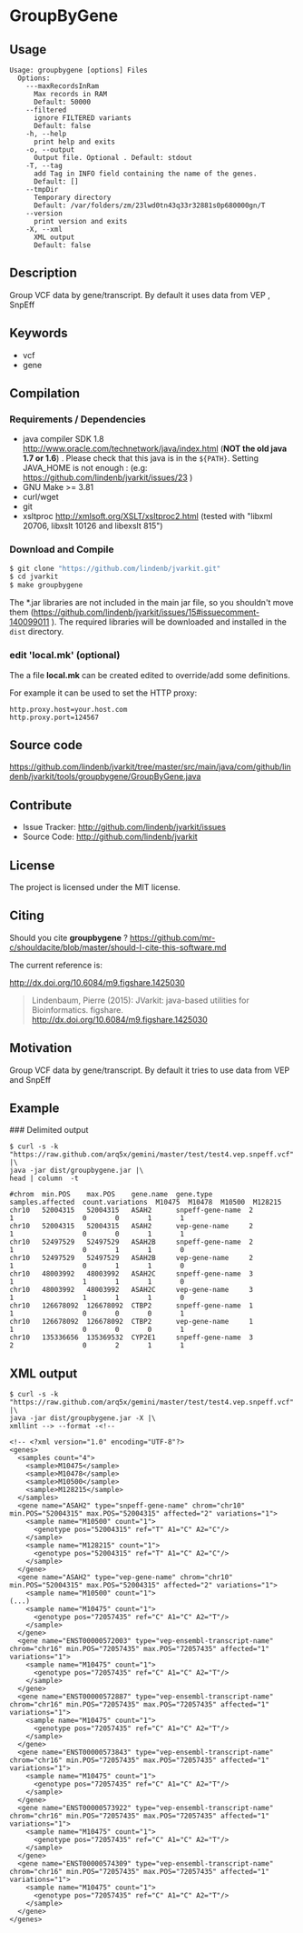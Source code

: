 # GroupByGene


## Usage

```
Usage: groupbygene [options] Files
  Options:
    ---maxRecordsInRam
      Max records in RAM
      Default: 50000
    --filtered
      ignore FILTERED variants
      Default: false
    -h, --help
      print help and exits
    -o, --output
      Output file. Optional . Default: stdout
    -T, --tag
      add Tag in INFO field containing the name of the genes.
      Default: []
    --tmpDir
      Temporary directory
      Default: /var/folders/zm/23lwd0tn43q33r32881s0p680000gn/T
    --version
      print version and exits
    -X, --xml
      XML output
      Default: false

```


## Description

Group VCF data by gene/transcript. By default it uses data from VEP , SnpEff


## Keywords

 * vcf
 * gene


## Compilation

### Requirements / Dependencies

* java compiler SDK 1.8 http://www.oracle.com/technetwork/java/index.html (**NOT the old java 1.7 or 1.6**) . Please check that this java is in the `${PATH}`. Setting JAVA_HOME is not enough : (e.g: https://github.com/lindenb/jvarkit/issues/23 )
* GNU Make >= 3.81
* curl/wget
* git
* xsltproc http://xmlsoft.org/XSLT/xsltproc2.html (tested with "libxml 20706, libxslt 10126 and libexslt 815")


### Download and Compile

```bash
$ git clone "https://github.com/lindenb/jvarkit.git"
$ cd jvarkit
$ make groupbygene
```

The *.jar libraries are not included in the main jar file, so you shouldn't move them (https://github.com/lindenb/jvarkit/issues/15#issuecomment-140099011 ).
The required libraries will be downloaded and installed in the `dist` directory.

### edit 'local.mk' (optional)

The a file **local.mk** can be created edited to override/add some definitions.

For example it can be used to set the HTTP proxy:

```
http.proxy.host=your.host.com
http.proxy.port=124567
```
## Source code 

https://github.com/lindenb/jvarkit/tree/master/src/main/java/com/github/lindenb/jvarkit/tools/groupbygene/GroupByGene.java

## Contribute

- Issue Tracker: http://github.com/lindenb/jvarkit/issues
- Source Code: http://github.com/lindenb/jvarkit

## License

The project is licensed under the MIT license.

## Citing

Should you cite **groupbygene** ? https://github.com/mr-c/shouldacite/blob/master/should-I-cite-this-software.md

The current reference is:

http://dx.doi.org/10.6084/m9.figshare.1425030

> Lindenbaum, Pierre (2015): JVarkit: java-based utilities for Bioinformatics. figshare.
> http://dx.doi.org/10.6084/m9.figshare.1425030


## Motivation

Group VCF data by gene/transcript. By default it tries to use data from VEP and SnpEff

## Example

### Delimited output

```
$ curl -s -k "https://raw.github.com/arq5x/gemini/master/test/test4.vep.snpeff.vcf" |\
java -jar dist/groupbygene.jar |\
head | column  -t

#chrom  min.POS    max.POS    gene.name  gene.type         samples.affected  count.variations  M10475  M10478  M10500  M128215
chr10   52004315   52004315   ASAH2      snpeff-gene-name  2                 1                 0       0       1       1
chr10   52004315   52004315   ASAH2      vep-gene-name     2                 1                 0       0       1       1
chr10   52497529   52497529   ASAH2B     snpeff-gene-name  2                 1                 0       1       1       0
chr10   52497529   52497529   ASAH2B     vep-gene-name     2                 1                 0       1       1       0
chr10   48003992   48003992   ASAH2C     snpeff-gene-name  3                 1                 1       1       1       0
chr10   48003992   48003992   ASAH2C     vep-gene-name     3                 1                 1       1       1       0
chr10   126678092  126678092  CTBP2      snpeff-gene-name  1                 1                 0       0       0       1
chr10   126678092  126678092  CTBP2      vep-gene-name     1                 1                 0       0       0       1
chr10   135336656  135369532  CYP2E1     snpeff-gene-name  3                 2                 0       2       1       1
```

## XML output

```
$ curl -s -k "https://raw.github.com/arq5x/gemini/master/test/test4.vep.snpeff.vcf" |\
java -jar dist/groupbygene.jar -X |\
xmllint --> --format -<!-- 
```


```
<!-- <?xml version="1.0" encoding="UTF-8"?>
<genes>
  <samples count="4">
    <sample>M10475</sample>
    <sample>M10478</sample>
    <sample>M10500</sample>
    <sample>M128215</sample>
  </samples>
  <gene name="ASAH2" type="snpeff-gene-name" chrom="chr10" min.POS="52004315" max.POS="52004315" affected="2" variations="1">
    <sample name="M10500" count="1">
      <genotype pos="52004315" ref="T" A1="C" A2="C"/>
    </sample>
    <sample name="M128215" count="1">
      <genotype pos="52004315" ref="T" A1="C" A2="C"/>
    </sample>
  </gene>
  <gene name="ASAH2" type="vep-gene-name" chrom="chr10" min.POS="52004315" max.POS="52004315" affected="2" variations="1">
    <sample name="M10500" count="1">
(...)
    <sample name="M10475" count="1">
      <genotype pos="72057435" ref="C" A1="C" A2="T"/>
    </sample>
  </gene>
  <gene name="ENST00000572003" type="vep-ensembl-transcript-name" chrom="chr16" min.POS="72057435" max.POS="72057435" affected="1" variations="1">
    <sample name="M10475" count="1">
      <genotype pos="72057435" ref="C" A1="C" A2="T"/>
    </sample>
  </gene>
  <gene name="ENST00000572887" type="vep-ensembl-transcript-name" chrom="chr16" min.POS="72057435" max.POS="72057435" affected="1" variations="1">
    <sample name="M10475" count="1">
      <genotype pos="72057435" ref="C" A1="C" A2="T"/>
    </sample>
  </gene>
  <gene name="ENST00000573843" type="vep-ensembl-transcript-name" chrom="chr16" min.POS="72057435" max.POS="72057435" affected="1" variations="1">
    <sample name="M10475" count="1">
      <genotype pos="72057435" ref="C" A1="C" A2="T"/>
    </sample>
  </gene>
  <gene name="ENST00000573922" type="vep-ensembl-transcript-name" chrom="chr16" min.POS="72057435" max.POS="72057435" affected="1" variations="1">
    <sample name="M10475" count="1">
      <genotype pos="72057435" ref="C" A1="C" A2="T"/>
    </sample>
  </gene>
  <gene name="ENST00000574309" type="vep-ensembl-transcript-name" chrom="chr16" min.POS="72057435" max.POS="72057435" affected="1" variations="1">
    <sample name="M10475" count="1">
      <genotype pos="72057435" ref="C" A1="C" A2="T"/>
    </sample>
  </gene>
</genes>
```


